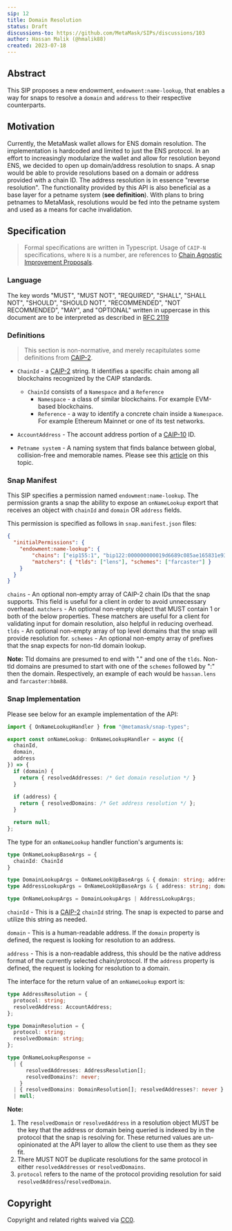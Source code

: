 ```yaml
---
sip: 12
title: Domain Resolution
status: Draft
discussions-to: https://github.com/MetaMask/SIPs/discussions/103
author: Hassan Malik (@hmalik88)
created: 2023-07-18
---
```


## Abstract

This SIP proposes a new endowment, `endowment:name-lookup`, that enables a way for snaps to resolve a `domain` and `address` to their respective counterparts.

## Motivation

Currently, the MetaMask wallet allows for ENS domain resolution. The implementation is hardcoded and limited to just the ENS protocol. In an effort to increasingly modularize the wallet and allow for resolution beyond ENS, we decided to open up domain/address resolution to snaps. A snap would be able to provide resolutions based on a domain or address provided with a chain ID. The address resolution is in essence "reverse resolution". The functionality provided by this API is also beneficial as a base layer for a petname system (**see definition**). With plans to bring petnames to MetaMask, resolutions would be fed into the petname system and used as a means for cache invalidation.

## Specification

> Formal specifications are written in Typescript. Usage of `CAIP-N` specifications, where `N` is a number, are references to [Chain Agnostic Improvement Proposals](https://github.com/ChainAgnostic/CAIPs).

### Language

The key words "MUST", "MUST NOT", "REQUIRED", "SHALL", "SHALL NOT",
"SHOULD", "SHOULD NOT", "RECOMMENDED", "NOT RECOMMENDED", "MAY", and
"OPTIONAL" written in uppercase in this document are to be interpreted as described in [RFC 2119](https://www.ietf.org/rfc/rfc2119.txt)

### Definitions

> This section is non-normative, and merely recapitulates some definitions from [CAIP-2](https://github.com/ChainAgnostic/CAIPs/blob/master/CAIPs/caip-2.md).

- `ChainId` - a [CAIP-2](https://github.com/ChainAgnostic/CAIPs/blob/master/CAIPs/caip-2.md) string.
  It identifies a specific chain among all blockchains recognized by the CAIP standards.
  - `ChainId` consists of a `Namespace` and a `Reference`
    - `Namespace` - a class of similar blockchains. For example EVM-based blockchains.
    - `Reference` - a way to identify a concrete chain inside a `Namespace`. For example Ethereum Mainnet or one of its test networks.

- `AccountAddress` - The account address portion of a [CAIP-10](https://github.com/ChainAgnostic/CAIPs/blob/master/CAIPs/caip-10.md) ID.

- `Petname system` - A naming system that finds balance between global, collision-free and memorable names. Please see this [article](http://www.skyhunter.com/marcs/petnames/IntroPetNames.html) on this topic.

### Snap Manifest

This SIP specifies a permission named `endowment:name-lookup`.
The permission grants a snap the ability to expose an `onNameLookup` export that receives an object with `chainId` and `domain` OR `address` fields.

This permission is specified as follows in `snap.manifest.json` files:

```json
{
  "initialPermissions": {
    "endowment:name-lookup": {
        "chains": ["eip155:1", "bip122:000000000019d6689c085ae165831e93"],
        "matchers": { "tlds": ["lens"], "schemes": ["farcaster"] }
    }
  }
}
```

`chains` - An optional non-empty array of CAIP-2 chain IDs that the snap supports. This field is useful for a client in order to avoid unnecessary overhead.
`matchers` - An optional non-empty object that MUST contain 1 or both of the below properties. These matchers are useful for a client for validating input for domain resolution, also helpful in reducing overhead. 
  `tlds` - An optional non-empty array of top level domains that the snap will provide resolution for.
  `schemes` - An optional non-empty array of prefixes that the snap expects for non-tld domain lookup.

**Note:** Tld domains are presumed to end with "." and one of the `tlds`. Non-tld domains are presumed to start with one of the `schemes` followed by ":" then the domain. Respectively, an example of each would be `hassan.lens` and `farcaster:hbm88`.  

### Snap Implementation

Please see below for an example implementation of the API:

```typescript
import { OnNameLookupHandler } from "@metamask/snap-types";

export const onNameLookup: OnNameLookupHandler = async ({
  chainId,
  domain,
  address
}) => {
  if (domain) {
    return { resolvedAddresses: /* Get domain resolution */ }
  } 
  
  if (address) {
    return { resolvedDomains: /* Get address resolution */ };
  }

  return null;
};
```

The type for an `onNameLookup` handler function's arguments is:

```typescript
type OnNameLookupBaseArgs = { 
  chainId: ChainId
}

type DomainLookupArgs = OnNameLookUpBaseArgs & { domain: string; address?: never };
type AddressLookupArgs = OnNameLookUpBaseArgs & { address: string; domain?: never };

type OnNameLookupArgs = DomainLookupArgs | AddressLookupArgs;

```

`chainId` - This is a [CAIP-2](https://github.com/ChainAgnostic/CAIPs/blob/master/CAIPs/caip-2.md) `chainId` string.
The snap is expected to parse and utilize this string as needed.

`domain` - This is a human-readable address. If the `domain` property is defined, the request is looking for resolution to an address.

`address` - This is a non-readable address, this should be the native address format of the currently selected chain/protocol. If the `address` property is defined,
the request is looking for resolution to a domain.

The interface for the return value of an `onNameLookup` export is:

```typescript
type AddressResolution = {
  protocol: string;
  resolvedAddress: AccountAddress;
};

type DomainResolution = {
  protocol: string;
  resolvedDomain: string;
};

type OnNameLookupResponse =
  | {
      resolvedAddresses: AddressResolution[];
      resolvedDomains?: never;
    }
  | { resolvedDomains: DomainResolution[]; resolvedAddresses?: never }
  | null;
```

**Note:** 
1. The `resolvedDomain` or `resolvedAddress` in a resolution object MUST be the key that the address or domain being queried is indexed by in the protocol that the snap is resolving for. These returned values are un-opinionated at the API layer to allow the client to use them as they see fit.
2. There MUST NOT be duplicate resolutions for the same protocol in either `resolvedAddresses` or `resolvedDomains`.
3. `protocol` refers to the name of the protocol providing resolution for said `resolvedAddress`/`resolvedDomain`.

## Copyright

Copyright and related rights waived via [CC0](../LICENSE).

